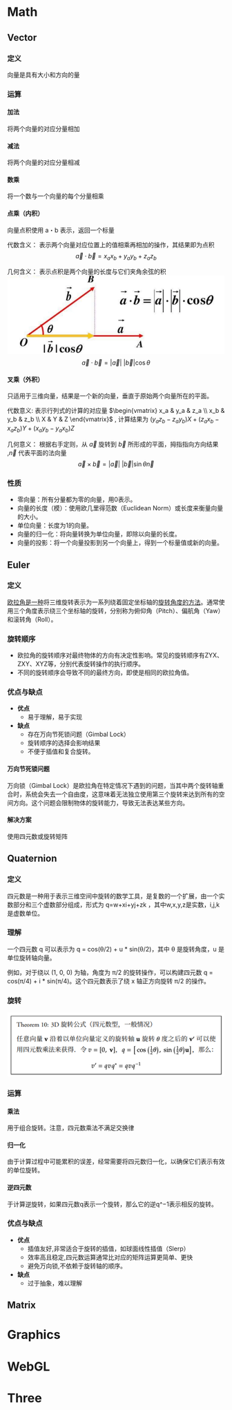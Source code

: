 
# Math

## Vector

### 定义

向量是具有大小和方向的量
### 运算

#### 加法
将两个向量的对应分量相加
#### 减法
将两个向量的对应分量相减
#### 数乘
将一个数与一个向量的每个分量相乘
#### 点乘（内积）
向量点积使用 a・b 表示，返回一个标量

代数含义：
表示两个向量对应位置上的值相乘再相加的操作，其结果即为点积
$$\vec{a} \cdot \vec{b} = x_a x_b + y_a y_b + z_a z_b $$

几何含义：
表示点积是两个向量的长度与它们夹角余弦的积
![vector dot](./resouce/vector_dot.webp)
$$\vec{a} \cdot \vec{b} =|\vec{a}|\ |\vec{b}| \cos \theta $$
#### 叉乘（外积）
只适用于三维向量，结果是一个新的向量，垂直于原始两个向量所在的平面。

代数意义:
表示行列式的计算的对应量 $\begin{vmatrix} x_a & y_a & z_a \\ x_b & y_b & z_b \\ X & Y & Z \end{vmatrix}$ ,
计算结果为  $(y_a z_b - z_a y_b)X + (z_a x_b - x_a z_b)Y +(x_a y_b - y_a x_b)Z$

几何意义：
根据右手定则，从 $\vec a$ 旋转到 $\vec b$ 所形成的平面，拇指指向方向结果 ,$\vec n$ 代表平面的法向量
$$\vec{a} \times \vec{b} =|\vec{a}|\ | \vec{b}| \sin \theta \vec{n} $$

### 性质

* 零向量：所有分量都为零的向量，用0表示。
* 向量的长度（模）：使用欧几里得范数（Euclidean Norm）或长度来衡量向量的大小。
* 单位向量：长度为1的向量。
* 向量的归一化：将向量转换为单位向量，即除以向量的长度。
* 向量的投影：将一个向量投影到另一个向量上，得到一个标量值或新的向量。

## Euler

### 定义
<u>欧拉角是一种</u>将三维旋转表示为一系列绕着固定坐标轴的<u>旋转角度的方法</u>。通常使用三个角度表示绕三个坐标轴的旋转，分别称为俯仰角（Pitch）、偏航角（Yaw）和滚转角（Roll）。

### 旋转顺序

* 欧拉角的旋转顺序对最终物体的方向有决定性影响。常见的旋转顺序有ZYX、ZXY、XYZ等，分别代表旋转操作的执行顺序。
* 不同的旋转顺序会导致不同的最终方向，即使是相同的欧拉角值。

### 优点与缺点

* <b>优点</b>
    * 易于理解，易于实现
* <b>缺点</b>
    * 存在万向节死锁问题（Gimbal Lock）
    * 旋转顺序的选择会影响结果
    * 不便于插值和复合旋转。
  
#### 万向节死锁问题
万向锁（Gimbal Lock）是欧拉角在特定情况下遇到的问题，当其中两个旋转轴重合时，系统会失去一个自由度，这意味着无法独立使用第三个旋转来达到所有的空间方向。这个问题会限制物体的旋转能力，导致无法表达某些方向。

#### 解决方案
使用四元数或旋转矩阵


## Quaternion

### 定义
四元数是一种用于表示三维空间中旋转的数学工具，是复数的一个扩展，由一个实数部分和三个虚数部分组成，形式为 q=w+xi+yj+zk ，其中w,x,y,z是实数，i,j,k是虚数单位。

### 理解
一个四元数 q 可以表示为 q = cos(θ/2) + u * sin(θ/2)，其中 θ 是旋转角度，u 是单位旋转轴向量。

例如，对于绕以 (1, 0, 0) 为轴，角度为 π/2 的旋转操作，可以构建四元数 q = cos(π/4) + i * sin(π/4)。这个四元数表示了绕 x 轴正方向旋转 π/2 的操作。

### 旋转
![alt text](./resouce/image.png)

### 运算

#### 乘法
用于组合旋转。注意，四元数乘法不满足交换律

#### 归一化
由于计算过程中可能累积的误差，经常需要将四元数归一化，以确保它们表示有效的单位旋转。

#### 逆四元数
于计算逆旋转，如果四元数q表示一个旋转，那么它的逆q^−1表示相反的旋转。

### 优点与缺点
* <b>优点</b>
    * 插值友好,非常适合于旋转的插值，如球面线性插值（Slerp）
    * 效率高且稳定,四元数运算通常比对应的矩阵运算更简单、更快
    * 避免万向锁,不依赖于旋转轴的顺序。
* <b>缺点</b>
    * 过于抽象，难以理解

## Matrix

# Graphics

# WebGL

# Three
